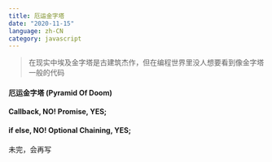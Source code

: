 ```yaml
---
title: 厄运金字塔
date: "2020-11-15"
language: zh-CN
category: javascript
---
```


> 在现实中埃及金字塔是古建筑杰作，但在编程世界里没人想要看到像金字塔一般的代码

#### 厄运金字塔 (Pyramid Of Doom)

#### Callback, NO! Promise, YES;

#### if else, NO! Optional Chaining, YES;

未完，会再写
